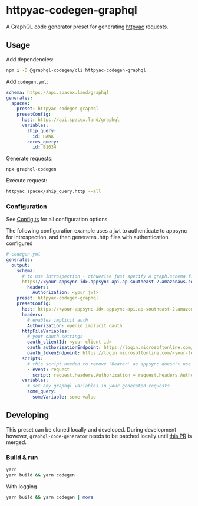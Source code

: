 # httpyac-codegen-graphql

A GraphQL code generator preset for generating [httpyac](https://httpyac.github.io/) requests.

## Usage

Add dependencies:

```bash
npm i -D @graphql-codegen/cli httpyac-codegen-graphql
```

Add `codegen.yml`:

```yml
schema: https://api.spacex.land/graphql
generates:
  spacex:
    preset: httpyac-codegen-graphql
    presetConfig:
      host: https://api.spacex.land/graphql
      variables:
        ship_query:
          id: HAWK
        cores_query:
          id: B1034
```

Generate requests:

```bash
npx graphql-codegen
```

Execute request:

```bash
httpyac spacex/ship_query.http --all
```

### Configuration

See [Config.ts](./src/Config.ts) for all configuration options.

The following configuration example uses a jwt to authenticate to appsync for introspection, and then generates .http files with authentication configured

```yaml
# codegen.yml
generates:
  output:
    schema:
      # to use introspection - othwerise just specify a graph.schema file
      https://<your-appsync-id>.appsync-api.ap-southeast-2.amazonaws.com/graphql:
        headers:
          Authorization: <your jwt>
    preset: httpyac-codegen-graphql
    presetConfig:
      host: https://<your-appsync-id>.appsync-api.ap-southeast-2.amazonaws.com/graphql
      headers:
        # enables implicit auth
        Authorization: openid implicit oauth
      httpFileVariables:
        # your oauth settings
        oauth_clientId: <your-client-id>
        oauth_authorizationEndpoint: https://login.microsoftonline.com/<your-tenant>/oauth2/authorize?resource=<your-resource-id>
        oauth_tokenEndpoint: https://login.microsoftonline.com/<your-tenant>/oauth2/v2.0/token
      scripts:
        # this script needed to remove 'Bearer' as appsync doesn't use it
        - event: request
          script: request.headers.Authorization = request.headers.Authorization.slice('Bearer '.length);
      variables:
        # set any graphql variables in your generated requests
        some_query:
          someVariable: some-value
```

## Developing

This preset can be cloned locally and developed. During development however, `graphql-code-generator` needs to be patched locally until [this PR](https://github.com/dotansimha/graphql-code-generator/pull/7055) is merged.

### Build & run

```bash
yarn
yarn build && yarn codegen
```

With logging

```bash
yarn build && yarn codegen | more
```

